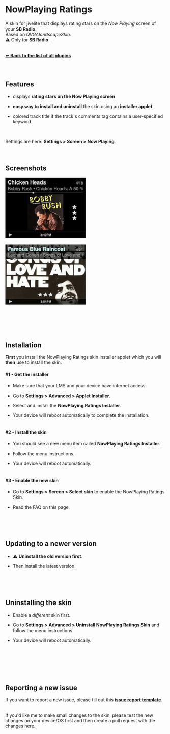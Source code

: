 NowPlaying Ratings
====

A skin for jivelite that displays rating stars on the *Now Playing* screen of your **SB Radio**.<br>Based on *QVGAlandscapeSkin*.<br>
⚠ Only for **SB Radio**.
<br><br>

[⬅️ **Back to the list of all plugins**](https://github.com/AF-1/)
<br><br><br>

## Features

- displays **rating stars on the Now Playing screen**

- **easy way to install and uninstall** the skin using an **installer applet**<br>

- colored track title if the track's comments tag contains a user-specified keyword<br>

<br>

Settings are here: **Settings > Screen > Now Playing**.
<br><br><br>

## Screenshots

<img src="screenshots/radio1.jpg" width="50%"><br><br>
<img src="screenshots/radio2.jpg" width="50%"><br><br>

<br><br><br>


## Installation

**First** you install the NowPlaying Ratings skin installer applet which you will **then** use to install the skin.<br>

#### #1 - Get the installer

- Make sure that your LMS and your device have internet access.<br>

- Go to **Settings > Advanced > Applet Installer**.<br>

- Select and install the **NowPlaying Ratings Installer**.<br>

- Your device will reboot automatically to complete the installation.<br><br>


#### #2 - Install the skin

- You should see a new menu item called **NowPlaying Ratings Installer**.<br>

- Follow the menu instructions.<br>

- Your device will reboot automatically.<br><br>

#### #3 - Enable the new skin

- Go to **Settings > Screen > Select skin** to enable the NowPlaying Ratings Skin.

- Read the FAQ on this page.

<br><br><br>


## Updating to a newer version

- ⚠ **Uninstall the old version first**.

- Then install the latest version.

<br><br><br>


## Uninstalling the skin

- Enable a *different* skin first.

- Go to **Settings > Advanced > Uninstall NowPlaying Ratings Skin** and follow the menu instructions.<br>

- Your device will reboot automatically.<br><br>

<br><br><br><br>


## Reporting a new issue

If you want to report a new issue, please fill out this [**issue report template**](https://github.com/AF-1/jivelite-nowplayingscreenwithratings/issues/new?template=bug_report.md&title=%5BISSUE%5D+).<br><br>

If you'd like me to make small changes to the skin, please test the new changes on your device/OS first and then create a pull request with the changes here.
<br><br><br>
